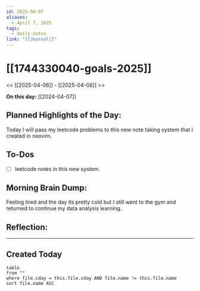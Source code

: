 ```yaml
---
id: 2025-04-07
aliases:
  - April 7, 2025
tags:
  - daily-notes
link: "[[Journal]]"
---
```


# [[1744330040-goals-2025]]

<< [[2025-04-06]] - [[2025-04-08]] >>

**On this day:** [[2024-04-07]]

## Planned Highlights of the Day:
Today I will pass my leetcode problems to this new note taking system that I created in neovim.

## To-Dos
- [ ] leetcode notes in this new system.

## Morning Brain Dump:
Feeling tired and the day its pretty cold but I still went to the gym and returned to continue my data analysis learning.

## Reflection:

---

## Created Today
```dataview
table
from ""
where file.cday = this.file.cday AND file.name != this.file.name
sort file.name ASC
```

